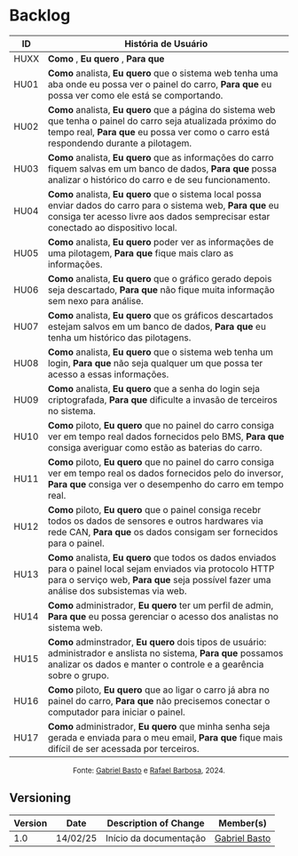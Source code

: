 # Backlog

| **ID** | **História de Usuário** |
| ------ | ----------------------- | 
| HUXX   | **Como** , **Eu quero** , **Para que**  |  | # Exemplo depois tira isso aqui
| HU01   | **Como** analista, **Eu quero** que o sistema web tenha uma aba onde eu possa ver o painel do carro, **Para que** eu possa ver como ele está se comportando. | 
| HU02   | **Como** analista, **Eu quero** que a página do sistema web que tenha o painel do carro seja atualizada próximo do tempo real, **Para que** eu possa ver como o carro está respondendo durante a pilotagem. |
| HU03   | **Como** analista, **Eu quero** que as informações do carro fiquem salvas em um banco de dados, **Para que** possa analizar o histórico do carro e de seu funcionamento. | 
| HU04   | **Como** analista, **Eu quero** que o sistema local possa enviar dados do carro para o sistema web, **Para que** eu consiga ter acesso livre aos dados semprecisar estar conectado ao dispositivo local. | 
| HU05   | **Como** analista, **Eu quero** poder ver as informações de uma pilotagem, **Para que** fique mais claro as informações. | 
| HU06   | **Como** analista, **Eu quero** que o gráfico gerado depois seja descartado, **Para que** não fique muita informação sem nexo para análise. |
| HU07   | **Como** analista, **Eu quero** que os gráficos descartados estejam salvos em um banco de dados, **Para que** eu tenha um histórico das pilotagens. | 
| HU08   | **Como** analista, **Eu quero** que o sistema web tenha um login, **Para que** não seja qualquer um que possa ter acesso a essas informações. |
| HU09   | **Como** analista, **Eu quero** que a senha do login seja criptografada, **Para que** dificulte a invasão de terceiros no sistema. |
| HU10   | **Como** piloto, **Eu quero** que no painel do carro consiga ver em tempo real dados fornecidos pelo BMS, **Para que** consiga averiguar como estão as baterias do carro. |  
| HU11   | **Como** piloto, **Eu quero** que no painel do carro consiga ver em tempo real os dados fornecidos pelo do inversor, **Para que** consiga ver o desempenho do carro em tempo real. | 
| HU12   | **Como** piloto, **Eu quero** que o painel consiga recebr todos os dados de sensores e outros hardwares via rede CAN, **Para que** os dados consigam ser fornecidos para o painel. | 
| HU13   | **Como** analista, **Eu quero** que todos os dados enviados para o painel local sejam enviados via protocolo HTTP para o serviço web, **Para que** seja possível fazer uma análise dos subsistemas via web. | 
| HU14   | **Como** administrador, **Eu quero** ter um perfil de admin, **Para que** eu possa gerenciar o acesso dos analistas no sistema web. |
| HU15   | **Como** adminstrador, **Eu quero** dois tipos de usuário: administrador e anslista no sistema, **Para que** possamos analizar os dados e manter o controle e a gearência sobre o grupo. |
| HU16   | **Como** piloto, **Eu quero** que ao ligar o carro já abra no painel do carro, **Para que** não precisemos conectar o computador para iniciar o painel. |
| HU17   | **Como** administrador, **Eu quero** que minha senha seja gerada e enviada para o meu email, **Para que** fique mais difícil de ser acessada por terceiros. |




<font size="2"><p style="text-align: center">Fonte: [Gabriel Basto](https://github.com/Bertolazi) e [Rafael Barbosa](https://github.com/rafaelbdmelo117), 2024.</p></font>


## Versioning

| Version | Date     | Description of Change  | Member(s)                                     |
| ------- | -------- | ---------------------- | --------------------------------------------- |
| 1.0     | 14/02/25 | Início da documentação | [Gabriel Basto](https://github.com/Bertolazi) |